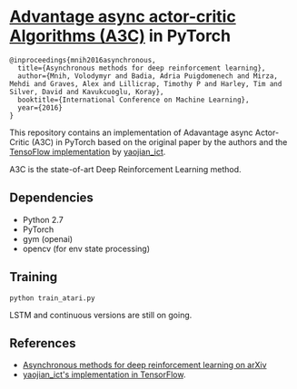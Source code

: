 # [Advantage async actor-critic Algorithms (A3C)](https://arxiv.org/abs/1602.01783) in PyTorch

```
@inproceedings{mnih2016asynchronous,
  title={Asynchronous methods for deep reinforcement learning},
  author={Mnih, Volodymyr and Badia, Adria Puigdomenech and Mirza, Mehdi and Graves, Alex and Lillicrap, Timothy P and Harley, Tim and Silver, David and Kavukcuoglu, Koray},
  booktitle={International Conference on Machine Learning},
  year={2016}
}

```

This repository contains an implementation of Adavantage async Actor-Critic (A3C) in PyTorch based on the original paper by the authors and the [TensoFlow implementation](https://github.com/yao62995/A3C) by [yaojian_ict](https://github.com/yao62995).

A3C is the state-of-art Deep Reinforcement Learning method.


## Dependencies
* Python 2.7
* PyTorch
* gym (openai)
* opencv (for env state processing)


## Training

```
python train_atari.py
```

LSTM and continuous versions are still on going.

## References

* [Asynchronous methods for deep reinforcement learning on arXiv](https://arxiv.org/abs/1602.01783)
* [yaojian_ict's implementation in TensorFlow](https://github.com/yao62995/A3C).
